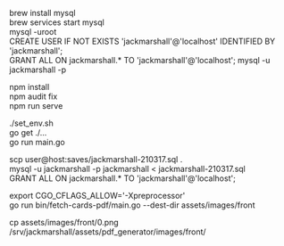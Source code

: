 brew install mysql  
brew services start mysql  
mysql -uroot  
CREATE USER IF NOT EXISTS 'jackmarshall'@'localhost' IDENTIFIED BY 'jackmarshall';  
GRANT ALL ON jackmarshall.* TO 'jackmarshall'@'localhost'; 
mysql -u jackmarshall -p  

npm install  
npm audit fix  
npm run serve  

./set_env.sh  
go get ./...  
go run main.go  

scp user@host:saves/jackmarshall-210317.sql .  
mysql -u jackmarshall -p jackmarshall < jackmarshall-210317.sql  
GRANT ALL ON jackmarshall.* TO 'jackmarshall'@'localhost'; 

export CGO_CFLAGS_ALLOW='-Xpreprocessor'  
go run bin/fetch-cards-pdf/main.go --dest-dir assets/images/front  




cp assets/images/front/0.png /srv/jackmarshall/assets/pdf_generator/images/front/  

